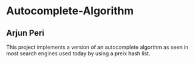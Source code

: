 # Autocomplete-Algorithm
## Arjun Peri

This project implements a version of an autocomplete algorthm as seen in most search engines used today by using a preix hash list. 

